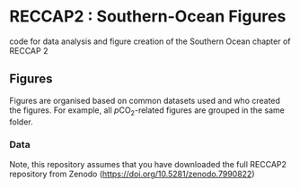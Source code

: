 # RECCAP2 : Southern-Ocean Figures
code for data analysis and figure creation of the Southern Ocean chapter of RECCAP 2

## Figures 

Figures are organised based on common datasets used and who created the figures. For example, all $p$CO$_2$-related figures are grouped in the same folder. 

### Data

Note, this repository assumes that you have downloaded the full RECCAP2 repository from Zenodo (https://doi.org/10.5281/zenodo.7990822)
